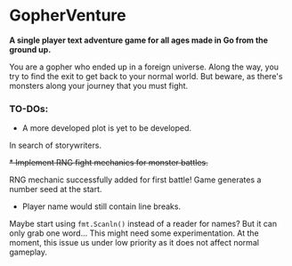 # GopherVenture
__A single player text adventure game for all ages
made in Go from the ground up.__

You are a gopher who ended up in a foreign universe.
Along the way, you try to find the exit to get back to
your normal world. But beware, as there's monsters along
your journey that you must fight.

### TO-DOs:
* A more developed plot is yet to be developed.

In search of storywriters.

~~* Implement RNG fight mechanics for monster battles.~~

RNG mechanic successfully added for first battle! Game
generates a number seed at the start.

* Player name would still contain line breaks.

Maybe start using `fmt.Scanln()` instead of a reader for
names? But it can only grab one word... This might need
some experimentation. At the moment, this issue us under
low priority as it does not affect normal gameplay.